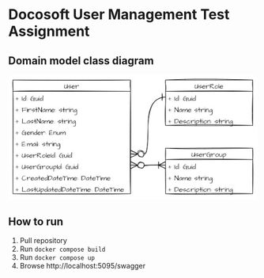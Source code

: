 # Docosoft User Management Test Assignment
## Domain model class diagram
![DomainClassDiagram](./docs/UserManagementClassDiagram.jpg)

## How to run
1. Pull repository
2. Run `docker compose build`
3. Run `docker compose up`
4. Browse http://localhost:5095/swagger